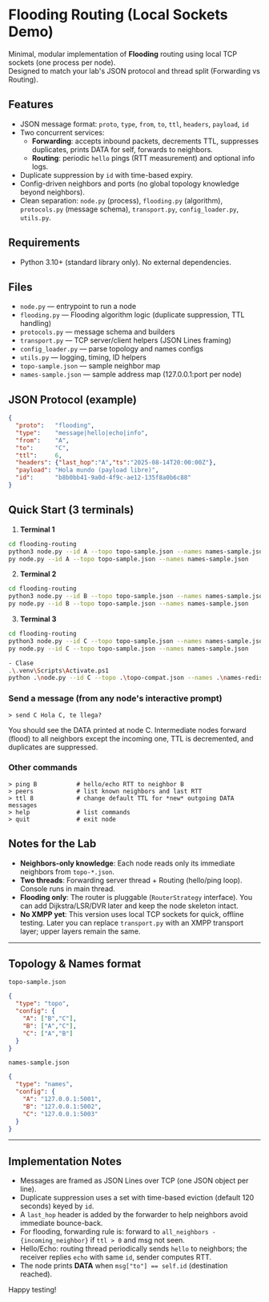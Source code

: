 # Flooding Routing (Local Sockets Demo)

Minimal, modular implementation of **Flooding** routing using local TCP sockets (one process per node).  
Designed to match your lab's JSON protocol and thread split (Forwarding vs Routing).

## Features
- JSON message format: `proto`, `type`, `from`, `to`, `ttl`, `headers`, `payload`, `id`
- Two concurrent services:
  - **Forwarding**: accepts inbound packets, decrements TTL, suppresses duplicates, prints DATA for self, forwards to neighbors.
  - **Routing**: periodic `hello` pings (RTT measurement) and optional info logs.
- Duplicate suppression by `id` with time-based expiry.
- Config-driven neighbors and ports (no global topology knowledge beyond neighbors).
- Clean separation: `node.py` (process), `flooding.py` (algorithm), `protocols.py` (message schema), `transport.py`, `config_loader.py`, `utils.py`.

## Requirements
- Python 3.10+ (standard library only). No external dependencies.

## Files
- `node.py` — entrypoint to run a node
- `flooding.py` — Flooding algorithm logic (duplicate suppression, TTL handling)
- `protocols.py` — message schema and builders
- `transport.py` — TCP server/client helpers (JSON Lines framing)
- `config_loader.py` — parse topology and names configs
- `utils.py` — logging, timing, ID helpers
- `topo-sample.json` — sample neighbor map
- `names-sample.json` — sample address map (127.0.0.1:port per node)

## JSON Protocol (example)
```json
{
  "proto":   "flooding",
  "type":    "message|hello|echo|info",
  "from":    "A",
  "to":      "C",
  "ttl":     6,
  "headers": {"last_hop":"A","ts":"2025-08-14T20:00:00Z"},
  "payload": "Hola mundo (payload libre)",
  "id":      "b8b0bb41-9a0d-4f9c-ae12-135f8a0b6c88"
}
```

## Quick Start (3 terminals)
1) **Terminal 1**
```bash
cd flooding-routing
python3 node.py --id A --topo topo-sample.json --names names-sample.json
py node.py --id A --topo topo-sample.json --names names-sample.json

```
2) **Terminal 2**
```bash
cd flooding-routing
python3 node.py --id B --topo topo-sample.json --names names-sample.json
py node.py --id B --topo topo-sample.json --names names-sample.json

```
3) **Terminal 3**
```bash
cd flooding-routing
python3 node.py --id C --topo topo-sample.json --names names-sample.json
py node.py --id C --topo topo-sample.json --names names-sample.json

- Clase
.\.venv\Scripts\Activate.ps1
python .\node.py --id C --topo .\topo-compat.json --names .\names-redis.json
```

### Send a message (from any node's interactive prompt)
```
> send C Hola C, te llega?
```
You should see the DATA printed at node C. Intermediate nodes forward (flood) to all neighbors except the incoming one, TTL is decremented, and duplicates are suppressed.

### Other commands
```
> ping B           # hello/echo RTT to neighbor B
> peers            # list known neighbors and last RTT
> ttl 8            # change default TTL for *new* outgoing DATA messages
> help             # list commands
> quit             # exit node
```

## Notes for the Lab
- **Neighbors-only knowledge**: Each node reads only its immediate neighbors from `topo-*.json`.
- **Two threads**: Forwarding server thread + Routing (hello/ping loop). Console runs in main thread.
- **Flooding only**: The router is pluggable (`RouterStrategy` interface). You can add Dijkstra/LSR/DVR later and keep the node skeleton intact.
- **No XMPP yet**: This version uses local TCP sockets for quick, offline testing. Later you can replace `transport.py` with an XMPP transport layer; upper layers remain the same.

---

## Topology & Names format
`topo-sample.json`
```json
{
  "type": "topo",
  "config": {
    "A": ["B","C"],
    "B": ["A","C"],
    "C": ["A","B"]
  }
}
```
`names-sample.json`
```json
{
  "type": "names",
  "config": {
    "A": "127.0.0.1:5001",
    "B": "127.0.0.1:5002",
    "C": "127.0.0.1:5003"
  }
}
```

---

## Implementation Notes
- Messages are framed as JSON Lines over TCP (one JSON object per line).
- Duplicate suppression uses a set with time-based eviction (default 120 seconds) keyed by `id`.
- A `last_hop` header is added by the forwarder to help neighbors avoid immediate bounce-back.
- For flooding, forwarding rule is: forward to `all_neighbors - {incoming_neighbor}` if `ttl > 0` and msg not seen.
- Hello/Echo: routing thread periodically sends `hello` to neighbors; the receiver replies `echo` with same `id`, sender computes RTT.
- The node prints **DATA** when `msg["to"] == self.id` (destination reached).

Happy testing!
